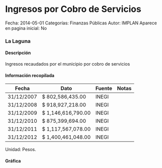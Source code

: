 Ingresos por Cobro de Servicios
=====

Fecha: 2014-05-01
Categorías: Finanzas Públicas
Autor: IMPLAN
Aparece en pagina inicial: No

### La Laguna

#### Descripción

Ingresos recaudados por el municipio por cobro de servicios

<!-- break -->

#### Información recopilada

<table class="table table-hover table-bordered matriz">
  <thead>
    <tr><th>Fecha</th><th>Dato</th><th>Fuente</th><th>Notas</th></tr>
  </thead>
  <tbody>
    <tr><td class="centrado">31/12/2007</td><td class="derecha">$ 802,586,435.00</td><td>INEGI</td><td></td></tr>
    <tr><td class="centrado">31/12/2008</td><td class="derecha">$ 918,927,218.00</td><td>INEGI</td><td></td></tr>
    <tr><td class="centrado">31/12/2009</td><td class="derecha">$ 1,146,616,790.00</td><td>INEGI</td><td></td></tr>
    <tr><td class="centrado">31/12/2010</td><td class="derecha">$ 875,399,694.00</td><td>INEGI</td><td></td></tr>
    <tr><td class="centrado">31/12/2011</td><td class="derecha">$ 1,117,567,078.00</td><td>INEGI</td><td></td></tr>
    <tr><td class="centrado">31/12/2012</td><td class="derecha">$ 1,400,461,048.00</td><td>INEGI</td><td></td></tr>
  </tbody>
</table>

Unidad: Pesos.

#### Gráfica

<div id="Morrismvmfsetl" class="grafica"></div>
  <script>
  new Morris.Line({
    element: 'Morrismvmfsetl',
    data: [
      { fecha: '2007-12-31', dato: 802586435.00 },
      { fecha: '2008-12-31', dato: 918927218.00 },
      { fecha: '2009-12-31', dato: 1146616790.00 },
      { fecha: '2010-12-31', dato: 875399694.00 },
      { fecha: '2011-12-31', dato: 1117567078.00 },
      { fecha: '2012-12-31', dato: 1400461048.00 }
    ],
    xkey: 'fecha',
    ykeys: ['dato'],
    labels: ['Dato'],
    lineColors: ['#FF5B02'],
    xLabelFormat: function(d) {
      return d.getDate()+'/'+(d.getMonth()+1)+'/'+d.getFullYear();
    },
    dateFormat: function (ts) {
      var d = new Date(ts);
      return d.getDate() + '/' + (d.getMonth() + 1) + '/' + d.getFullYear();
    }
  });
  </script>
